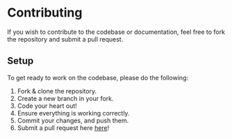 # Contributing

If you wish to contribute to the codebase or documentation, feel free to fork the repository and submit a pull request.

## Setup

To get ready to work on the codebase, please do the following:

1. Fork & clone the repository.
2. Create a new branch in your fork.
3. Code your heart out!
4. Ensure everything is working correctly.
5. Commit your changes, and push them.
6. Submit a pull request here [here](https://github.com/TheLearneer/api-party/pulls)!
